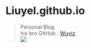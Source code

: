 # Liuyel.github.io
> Personal Blog  
> his bro GitHub : [Wuyiz](https://github.com/Wuyiz)  
> ![](https://ss2.bdstatic.com/70cFvnSh_Q1YnxGkpoWK1HF6hhy/it/u=1386107766,3686719590&fm=26&gp=0.jpg)
